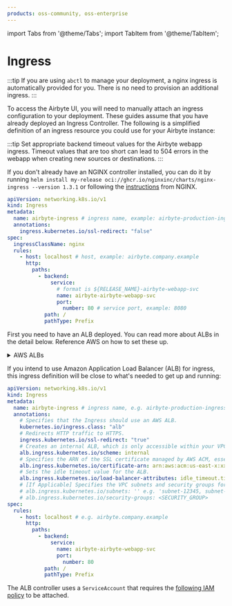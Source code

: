 ```yaml
---
products: oss-community, oss-enterprise
---
```


import Tabs from '@theme/Tabs';
import TabItem from '@theme/TabItem';

# Ingress

:::tip
If you are using `abctl` to manage your deployment, a nginx ingress is automatically provided for you. There is no need to provision an additional ingress.
:::

To access the Airbyte UI, you will need to manually attach an ingress configuration to your deployment. These guides assume that you have already deployed an Ingress Controller.
The following is a simplified definition of an ingress resource you could use for your Airbyte instance:

:::tip
Set appropriate backend timeout values for the Airbyte webapp ingress. Timeout values that are too short can lead to 504 errors in the webapp when creating new sources or destinations.
:::

<Tabs>
<TabItem value="NGINX" label="NGINX">

If you don't already have an NGINX controller installed, you can do it by running `helm install my-release oci://ghcr.io/nginxinc/charts/nginx-ingress --version 1.3.1` or following the [instructions](https://docs.nginx.com/nginx-ingress-controller/installation/installing-nic/installation-with-helm/) from NGINX.

```yaml
apiVersion: networking.k8s.io/v1
kind: Ingress
metadata:
  name: airbyte-ingress # ingress name, example: airbyte-production-ingress
  annotations:
    ingress.kubernetes.io/ssl-redirect: "false"
spec:
  ingressClassName: nginx
  rules:
    - host: localhost # host, example: airbyte.company.example
      http:
        paths:
          - backend:
              service:
                # format is ${RELEASE_NAME}-airbyte-webapp-svc
                name: airbyte-airbyte-webapp-svc
                port:
                  number: 80 # service port, example: 8080
            path: /
            pathType: Prefix
```

</TabItem>
<TabItem value="Amazon ALB" label="Amazon ALB">

First you need to have an ALB deployed. You can read more about ALBs in the detail below. Reference AWS on how to set these up.

<details>
    <summary>AWS ALBs</summary>

The recommended method for Cluster Ingress is an AWS ALB. This configuration is outside the scope of this documentation. You can find more information on how to correctly configure an ALB Ingress Controller by reading the official [Route application and HTTP traffic with Application Load Balancers](https://docs.aws.amazon.com/eks/latest/userguide/alb-ingress.html) documentation provided by Amazon.

Once the AWS Load Balancer Controller has been correctly installed the Airbyte installation process will be able to automatically create an ALB for you. You can combine the ALB with AWS Certificate Manager (ACM) to secure your instance with TLS. The ACM documentation can be found here: [Getting Started with AWS Certificate Manager](https://aws.amazon.com/certificate-manager/getting-started/). To use the ACM certificate, you can specify the certificate-arn when creating the Kubernetes Ingress. For more information see the [Kubernetes Ingress Annotations documentation](https://kubernetes-sigs.github.io/aws-load-balancer-controller/v2.1/guide/ingress/annotations/#certificate-arn).

</details>

If you intend to use Amazon Application Load Balancer (ALB) for ingress, this ingress definition will be close to what's needed to get up and running:

```yaml
apiVersion: networking.k8s.io/v1
kind: Ingress
metadata:
  name: airbyte-ingress # ingress name, e.g. airbyte-production-ingress
  annotations:
    # Specifies that the Ingress should use an AWS ALB.
    kubernetes.io/ingress.class: "alb"
    # Redirects HTTP traffic to HTTPS.
    ingress.kubernetes.io/ssl-redirect: "true"
    # Creates an internal ALB, which is only accessible within your VPC or through a VPN.
    alb.ingress.kubernetes.io/scheme: internal
    # Specifies the ARN of the SSL certificate managed by AWS ACM, essential for HTTPS.
    alb.ingress.kubernetes.io/certificate-arn: arn:aws:acm:us-east-x:xxxxxxxxx:certificate/xxxxxxxxx-xxxxx-xxxx-xxxx-xxxxxxxxxxx
    # Sets the idle timeout value for the ALB.
    alb.ingress.kubernetes.io/load-balancer-attributes: idle_timeout.timeout_seconds=30
    # [If Applicable] Specifies the VPC subnets and security groups for the ALB
    # alb.ingress.kubernetes.io/subnets: '' e.g. 'subnet-12345, subnet-67890'
    # alb.ingress.kubernetes.io/security-groups: <SECURITY_GROUP>
spec:
  rules:
    - host: localhost # e.g. airbyte.company.example
      http:
        paths:
          - backend:
              service:
                name: airbyte-airbyte-webapp-svc
                port:
                  number: 80
            path: /
            pathType: Prefix
```

The ALB controller uses a `ServiceAccount` that requires the [following IAM policy](https://raw.githubusercontent.com/kubernetes-sigs/aws-load-balancer-controller/main/docs/install/iam_policy.json) to be attached.

</TabItem>
</Tabs>

